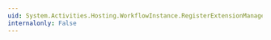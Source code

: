 ```yaml
---
uid: System.Activities.Hosting.WorkflowInstance.RegisterExtensionManager(System.Activities.Hosting.WorkflowInstanceExtensionManager)
internalonly: False
---
```

